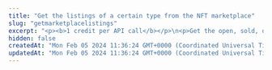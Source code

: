 ```yaml
---
title: "Get the listings of a certain type from the NFT marketplace"
slug: "getmarketplacelistings"
excerpt: "<p><b>1 credit per API call</b></p>\n<p>Get the open, sold, or cancelled listings from the NFT marketplace.</p>\n<p>This API is supported for the following blockchains:</p>\n<ul>\n<li>Celo</li>\n<li>Ethereum</li>\n<li>Polygon</li>\n<li>Solana (in <b>alpha</b>)</li>\n</ul>"
hidden: false
createdAt: "Mon Feb 05 2024 11:36:24 GMT+0000 (Coordinated Universal Time)"
updatedAt: "Mon Feb 05 2024 11:36:24 GMT+0000 (Coordinated Universal Time)"
---
```

